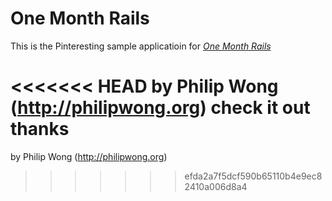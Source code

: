 # One Month Rails

This is the Pinteresting sample applicatioin for
[*One Month Rails*](http://onemonthrails)

<<<<<<< HEAD
by Philip Wong (http://philipwong.org) check it out thanks
=======
by Philip Wong (http://philipwong.org)
>>>>>>> efda2a7f5dcf590b65110b4e9ec82410a006d8a4

